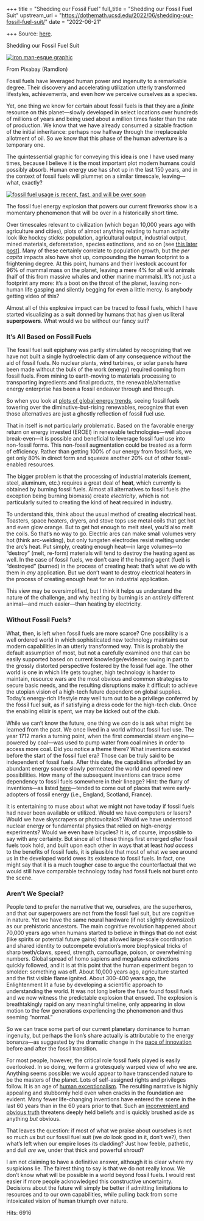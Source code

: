 +++
title = "Shedding our Fossil Fuel"
full_title = "Shedding our Fossil Fuel Suit"
upstream_url = "https://dothemath.ucsd.edu/2022/06/shedding-our-fossil-fuel-suit/"
date = "2022-06-21"

+++
Source: [here](https://dothemath.ucsd.edu/2022/06/shedding-our-fossil-fuel-suit/).

Shedding our Fossil Fuel Suit

[![iron man-esque graphic](https://dothemath.ucsd.edu/wp-content/uploads/2022/06/iron-man-ramdlon-197x300.jpg)](https://dothemath.ucsd.edu/wp-content/uploads/2022/06/iron-man-ramdlon.jpg)

From Pixabay (Ramdlon)

Fossil fuels have leveraged human power and ingenuity to a remarkable degree. Their discovery and accelerating utilization utterly transformed lifestyles, achievements, and even how we perceive ourselves as a species.

Yet, one thing we know for certain about fossil fuels is that they are a *finite* resource on this planet—slowly developed in select locations over hundreds of millions of years and being used about a million times faster than the rate of production. We know that we have already consumed a sizable fraction of the initial inheritance: perhaps now halfway through the irreplaceable allotment of oil. So we know that this phase of the human adventure is a temporary one.

The quintessential graphic for conveying this idea is one I have used many times, because I believe it is the most important plot modern humans could possibly absorb. Human energy use has shot up in the last 150 years, and in the context of fossil fuels will plummet on a similar timescale, leaving—what, exactly?

[![fossil fuel usage is recent, fast, and will be over soon](https://dothemath.ucsd.edu/wp-content/uploads/2022/06/peak-ff-oil.png)](https://dothemath.ucsd.edu/wp-content/uploads/2022/06/peak-ff-oil.png)

The fossil fuel energy explosion that powers our current fireworks show is a momentary phenomenon that will be over in a historically short time.

Over timescales relevant to civilization (which began 10,000 years ago with agriculture and cities), plots of almost anything relating to human activity look like hockey sticks: population, agricultural output, industrial output, mined materials, deforestation, species extinctions, and so on \[see [this later post](https://dothemath.ucsd.edu/2022/09/death-by-hockey-sticks/)\]. Many of these certainly correlate to population growth, but the *per capita* impacts also have shot up, compounding the human footprint to a frightening degree. At this point, humans and their livestock account for 96% of mammal mass on the planet, leaving a mere 4% for all wild animals (half of this from massive whales and other marine mammals). It’s not just a footprint any more: it’s a boot on the throat of the planet, leaving non-human life gasping and silently begging for even a little mercy. Is anybody getting video of this?

Almost all of this explosive impact can be traced to fossil fuels, which I have started visualizing as a **suit** donned by humans that has given us literal **superpowers**. What would we be without our fancy suit?

### It’s All Based on Fossil Fuels

The fossil fuel suit epiphany was partly stimulated by recognizing that we have not built a single hydroelectric dam of any consequence *without* the aid of fossil fuels. No nuclear plants, wind turbines, or solar panels have been made without the bulk of the work (energy) required coming from fossil fuels. From mining to earth-moving to materials processing to transporting ingredients and final products, the renewable/alternative energy enterprise has been a fossil endeavor through and through.

So when you look at [plots of global energy trends](https://escholarship.org/uc/item/9js5291m#section.7.2), seeing fossil fuels towering over the diminutive-but-rising renewables, recognize that even those alternatives are just a ghostly reflection of fossil fuel use.

That in itself is not particularly problematic. Based on the favorable energy return on energy invested (EROEI) in renewable technologies—well above break-even—it is possible and beneficial to leverage fossil fuel use into non-fossil forms. This non-fossil augmentation could be treated as a form of efficiency. Rather than getting 100% of our energy from fossil fuels, we get only 80% in direct form and squeeze another 20% out of other fossil-enabled resources.

The bigger problem is that the processing of industrial materials (cement, steel, aluminum, etc.) requires a great deal of **heat**, which currently is obtained by burning fossil fuels. Almost all alternatives to fossil fuels (the exception being burning biomass) create *electricity*, which is not particularly suited to creating the kind of heat required in industry.

To understand this, think about the usual method of creating electrical heat. Toasters, space heaters, dryers, and stove tops use metal coils that get hot and even glow orange. But to get hot enough to melt steel, you’d also melt the coils. So that’s no way to go. Electric arcs can make small volumes very hot (think arc-welding), but only tungsten electrodes resist melting under the arc’s heat. Put simply, creating enough heat—in large volumes—to “destroy” (melt, re-form) materials will tend to destroy the heating agent as well. In the case of fossil fuels, we don’t care if the heating agent (fuel) is “destroyed” (burned) in the process of creating heat: that’s what we *do* with them in *any* application. But we don’t want to destroy electrical heaters in the process of creating enough heat for an industrial application.

This view may be oversimplified, but I think it helps us understand the nature of the challenge, and why heating by burning is an *entirely* different animal—and much easier—than heating by electricity.

### Without Fossil Fuels?

What, then, is left when fossil fuels are more scarce? One possibility is a well ordered world in which sophisticated new technology maintains our modern capabilities in an utterly transformed way. This is probably the default assumption of most, but not a carefully examined one that can be easily supported based on current knowledge/evidence: owing in part to the grossly distorted perspective fostered by the fossil fuel age. The other world is one in which life gets tougher, high technology is harder to maintain, resource wars are the most obvious and common strategies to secure basic needs, and the resulting disruptions make it difficult to achieve the utopian vision of a high-tech future dependent on global supplies. Today’s energy-rich lifestyle may well turn out to be a privilege conferred by the fossil fuel suit, as if satisfying a dress code for the high-tech club. Once the enabling elixir is spent, we may be kicked out of the club.

While we can’t know the future, one thing we *can* do is ask what might be learned from the past. We once lived in a world without fossil fuel use. The year 1712 marks a turning point, when the first commercial steam engine—powered by coal—was used to pump water from coal mines in order to access more coal. Did you notice a theme there? What inventions existed before the start of the fossil fuel era? Those can be truly said to be independent of fossil fuels. After this date, the capabilities afforded by an abundant energy source slowly permeated the world and opened new possibilities. How many of the subsequent inventions can trace some dependency to fossil fuels somewhere in their lineage? Hint: the flurry of inventions—as listed [here](https://en.wikipedia.org/wiki/Timeline_of_historic_inventions)—tended to come out of places that were early-adopters of fossil energy (i.e., England, Scotland, France).

It is entertaining to muse about what we might not have today if fossil fuels had never been available or utilized. Would we have computers or lasers? Would we have skyscrapers or photovoltaics? Would we have understood nuclear energy or fundamental physics that relied on high-energy experiments? Would we even have bicycles? It is, of course, impossible to say with any certainty. But since all of these things first emerged *after* fossil fuels took hold, and built upon each other in ways that at least *had access* to the benefits of fossil fuels, it is plausible that most of what we see around us in the developed world owes its existence to fossil fuels. In fact, one might say that it is a much tougher case to argue the counterfactual that we would still have comparable technology today had fossil fuels not burst onto the scene.

### Aren’t We Special?

People tend to prefer the narrative that we, ourselves, are the superheros, and that our superpowers are not from the fossil fuel suit, but are cognitive in nature. Yet we have the same neural hardware (if not slightly downsized) as our prehistoric ancestors. The main cognitive revolution happened about 70,000 years ago when humans started to believe in things that do not exist (like spirits or potential future gains) that allowed large-scale coordination and shared identity to outcompete evolution’s more biophysical tricks of sharp teeth/claws, speed, strength, camouflage, poison, or overwhelming numbers. Global spread of homo sapiens and megafauna extinctions quickly followed, and it is at this point that the human experiment began to smolder: something was off. About 10,000 years ago, agriculture started and the fist visible flame ignited. About 300–400 years ago, the Enlightenment lit a fuse by developing a scientific approach to understanding the world. It was not long before the fuse found fossil fuels and we now witness the predictable explosion that ensued. The explosion is breathtakingly rapid on any meaningful timeline, only appearing in slow motion to the few generations experiencing the phenomenon and thus seeming “normal.”

So we can trace some part of our current planetary dominance to human ingenuity, but perhaps the lion’s share actually is attributable to the energy bonanza—as suggested by the dramatic change in the [pace of innovation](https://en.wikipedia.org/wiki/Timeline_of_historic_inventions) before and after the fossil transition.

For most people, however, the critical role fossil fuels played is easily overlooked. In so doing, we form a grotesquely warped view of who we are. Anything seems possible: we would appear to have transcended nature to be the masters of the planet. Lots of self-assigned rights and privileges follow. It is an age of [human exceptionalism](https://dothemath.ucsd.edu/2022/02/human-exceptionalism/). The resulting narrative is highly appealing and stubbornly held even when cracks in the foundation are evident. Many fewer life-changing inventions have entered the scene in the last 60 years than in the 60 years prior to that. Such an [inconvenient and obvious truth](https://dothemath.ucsd.edu/2015/09/you-call-this-progress/) threatens deeply held beliefs and is quickly brushed aside as anything *but* obvious.

That leaves the question: if most of what we praise about ourselves is not so much *us* but our fossil fuel suit (we *do* look good in it, don’t we?), then what’s left when our empire loses its cladding? Just how feeble, pathetic, and dull *are* we, under that thick and powerful shroud?

I am not claiming to have a definitive answer, although it is clear where my suspicions lie. The fairest thing to say is that we do not really know. We don’t know what will be possible in a world beyond fossil fuels. I would rest easier if more people acknowledged this constructive uncertainty. Decisions about the future will simply be better if admitting limitations to resources and to our own capabilities, while pulling back from some intoxicated vision of human triumph over nature.

Hits: 6916

[](https://www.addtoany.com/add_to/facebook?linkurl=https%3A%2F%2Fdothemath.ucsd.edu%2F2022%2F06%2Fshedding-our-fossil-fuel-suit%2F&linkname=Shedding%20our%20Fossil%20Fuel%20Suit "Facebook")[](https://www.addtoany.com/add_to/twitter?linkurl=https%3A%2F%2Fdothemath.ucsd.edu%2F2022%2F06%2Fshedding-our-fossil-fuel-suit%2F&linkname=Shedding%20our%20Fossil%20Fuel%20Suit "Twitter")[](https://www.addtoany.com/add_to/email?linkurl=https%3A%2F%2Fdothemath.ucsd.edu%2F2022%2F06%2Fshedding-our-fossil-fuel-suit%2F&linkname=Shedding%20our%20Fossil%20Fuel%20Suit "Email")[](https://www.addtoany.com/share)
